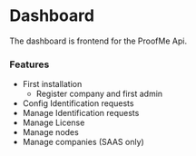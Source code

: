 # Dashboard

The dashboard is frontend for the ProofMe Api.

### Features
* First installation
  * Register company and first admin
* Config Identification requests
* Manage Identification requests
* Manage License
* Manage nodes
* Manage companies (SAAS only)
